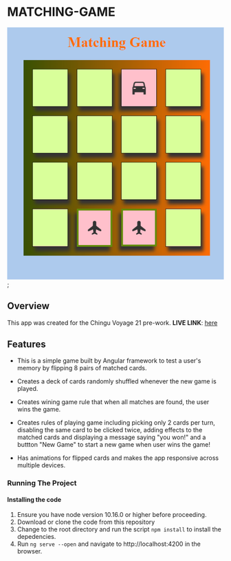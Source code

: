 # MATCHING-GAME

![matching_game](./assets/matching-game.png);

## **Overview**
This app was created for the Chingu Voyage 21 pre-work. 
**LIVE LINK**: [here](https://matching-game-angular.herokuapp.com/)

## **Features**
* This is a simple game built by Angular framework to test a user's memory by flipping 8 pairs of matched cards.

* Creates a deck of cards randomly shuffled whenever the new game is played.

* Creates wining game rule that when all matches are found, the user wins the game.

* Creates rules of playing game including picking only 2 cards per turn, disabling the same card to be clicked twice, adding effects to the matched cards and displaying a message saying "you won!" and a buttton "New Game" to start a new game when user wins the game! 

* Has animations for flipped cards and makes the app responsive across multiple devices. 

### **Running The Project**

#### Installing the code
1. Ensure you have node version 10.16.0 or higher before proceeding.
2. Download or clone the code from this repository
3. Change to the root directory and run the script `npm install` to install the depedencies.
4. Run `ng serve --open` and navigate to http://localhost:4200 in the browser.

